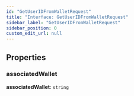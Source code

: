 ```yaml
---
id: "GetUserIDFromWalletRequest"
title: "Interface: GetUserIDFromWalletRequest"
sidebar_label: "GetUserIDFromWalletRequest"
sidebar_position: 0
custom_edit_url: null
---
```


## Properties

### associatedWallet

 **associatedWallet**: `string`
